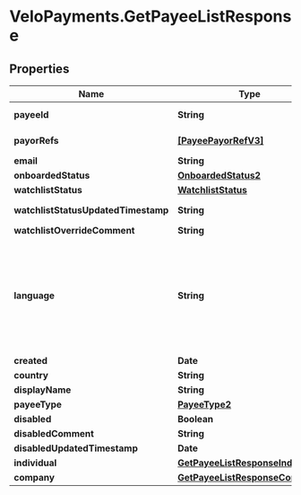 # VeloPayments.GetPayeeListResponse

## Properties

Name | Type | Description | Notes
------------ | ------------- | ------------- | -------------
**payeeId** | **String** |  | [optional] [readonly] 
**payorRefs** | [**[PayeePayorRefV3]**](PayeePayorRefV3.md) |  | [optional] [readonly] 
**email** | **String** |  | [optional] 
**onboardedStatus** | [**OnboardedStatus2**](OnboardedStatus2.md) |  | [optional] 
**watchlistStatus** | [**WatchlistStatus**](WatchlistStatus.md) |  | [optional] 
**watchlistStatusUpdatedTimestamp** | **String** |  | [optional] [readonly] 
**watchlistOverrideComment** | **String** |  | [optional] 
**language** | **String** | An IETF BCP 47 language code which has been configured for use within this Velo environment.&lt;BR&gt; See the /v1/supportedLanguages endpoint to list the available codes for an environment.  | [optional] 
**created** | **Date** |  | [optional] 
**country** | **String** |  | [optional] 
**displayName** | **String** |  | [optional] 
**payeeType** | [**PayeeType2**](PayeeType2.md) |  | [optional] 
**disabled** | **Boolean** |  | [optional] 
**disabledComment** | **String** |  | [optional] 
**disabledUpdatedTimestamp** | **Date** |  | [optional] 
**individual** | [**GetPayeeListResponseIndividual**](GetPayeeListResponseIndividual.md) |  | [optional] 
**company** | [**GetPayeeListResponseCompany**](GetPayeeListResponseCompany.md) |  | [optional] 


